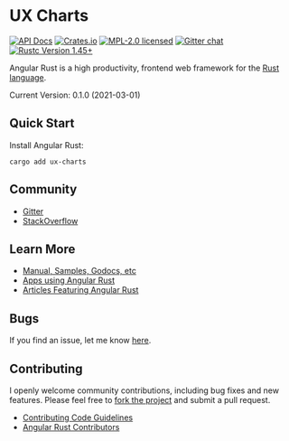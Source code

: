 # UX Charts

[![API Docs][docrs-badge]][docrs-url]
[![Crates.io][crates-badge]][crates-url]
[![MPL-2.0 licensed][license-badge]][license-url]
[![Gitter chat][gitter-badge]][gitter-url]
[![Rustc Version 1.45+][rust-badge]][rust-url]

[docrs-badge]: https://docs.rs/ux-charts/badge.svg
[docrs-url]: https://docs.rs/ux-charts/
[crates-badge]: https://img.shields.io/crates/v/ux-charts.svg
[crates-url]: https://crates.io/crates/ux-charts
[license-badge]: https://img.shields.io/badge/license-MPL--2.0-blue.svg
[license-url]: https://github.com/angular-rust/ux-charts/blob/master/LICENSE
[gitter-badge]: https://img.shields.io/gitter/room/angular_rust/angular_rust.svg
[gitter-url]: https://gitter.im/angular_rust/angular_rust
[rust-badge]: https://img.shields.io/badge/rustc-1.45-lightgrey.svg
[rust-url]: https://blog.rust-lang.org/2020/07/16/Rust-1.45.0.html

Angular Rust is a high productivity, frontend web framework for the [Rust language](https://www.rust-lang.org/).

Current Version: 0.1.0 (2021-03-01)

## Quick Start

Install Angular Rust:

	cargo add ux-charts

## Community

* [Gitter](https://gitter.im/angular_rust/community)
* [StackOverflow](https://stackoverflow.com/questions/tagged/angular-rust)


## Learn More

* [Manual, Samples, Godocs, etc](https://angular-rust.github.io/)
* [Apps using Angular Rust](https://github.com/angular-rust/ux-charts/wiki/Apps-in-the-Wild)
* [Articles Featuring Angular Rust](https://github.com/angular-rust/ux-charts/wiki/Articles)

## Bugs ##
If you find an issue, let me know [here](https://github.com/angular-rust/ux-charts/issues/new).

## Contributing
I openly welcome community contributions, including bug fixes and new features. Please feel free to [fork the project](https://github.com/angular-rust/ux-charts/fork) and submit a pull request.

* [Contributing Code Guidelines](https://github.com/angular-rust/ux-charts/blob/master/CONTRIBUTING.md)
* [Angular Rust Contributors](https://github.com/angular-rust/ux-charts/graphs/contributors)
